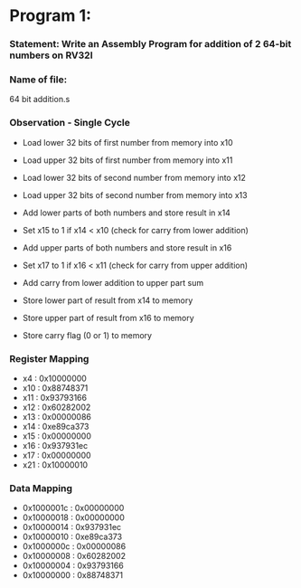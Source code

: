 # Program 1: 
### Statement: Write an Assembly Program for addition of 2 64-bit numbers on RV32I

### Name of file:
 64 bit addition.s

### Observation - Single Cycle
- Load lower 32 bits of first number from memory into x10
- Load upper 32 bits of first number from memory into x11
- Load lower 32 bits of second number from memory into x12
- Load upper 32 bits of second number from memory into x13

- Add lower parts of both numbers and store result in x14
- Set x15 to 1 if x14 < x10 (check for carry from lower addition)
- Add upper parts of both numbers and store result in x16
- Set x17 to 1 if x16 < x11 (check for carry from upper addition)
- Add carry from lower addition to upper part sum

- Store lower part of result from x14 to memory
- Store upper part of result from x16 to memory
- Store carry flag (0 or 1) to memory
 
### Register Mapping
- x4  : 0x10000000
- x10 : 0x88748371
- x11 : 0x93793166
- x12 : 0x60282002
- x13 : 0x00000086
- x14 : 0xe89ca373
- x15 : 0x00000000
- x16 : 0x937931ec
- x17 : 0x00000000
- x21 : 0x10000010

### Data Mapping
- 0x1000001c : 0x00000000
- 0x10000018 : 0x00000000
- 0x10000014 : 0x937931ec
- 0x10000010 : 0xe89ca373
- 0x1000000c : 0x00000086
- 0x10000008 : 0x60282002
- 0x10000004 : 0x93793166
- 0x10000000 : 0x88748371

